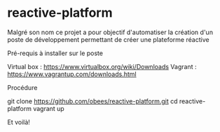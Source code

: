 # reactive-platform
Malgré son nom ce projet a pour objectif d'automatiser la création d'un poste de développement permettant de créer une plateforme réactive


Pré-requis à installer sur le poste

Virtual box : https://www.virtualbox.org/wiki/Downloads
Vagrant : https://www.vagrantup.com/downloads.html

Procédure

git clone https://github.com/obees/reactive-platform.git
cd reactive-platform
vagrant up


Et voilà!
